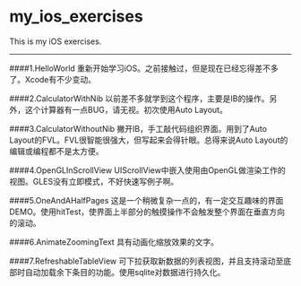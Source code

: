 my_ios_exercises
===

This is my iOS exercises.
***

####1.HelloWorld
重新开始学习iOS。之前接触过，但是现在已经忘得差不多了。Xcode有不少变动。

####2.CalculatorWithNib
以前差不多就学到这个程序，主要是IB的操作。另外，这个计算器有一点BUG，请无视。初次使用Auto Layout。

####3.CalculatorWithoutNib
撇开IB，手工敲代码组织界面。用到了Auto Layout的FVL。FVL很智能很强大，但写起来会得针眼。总得来说Auto Layout的编辑或编程都不是太方便。

####4.OpenGLInScrollView
UIScrollView中嵌入使用由OpenGL做渲染工作的视图。GLES没有立即模式，不好快速写例子啊。

####5.OneAndAHalfPages
这是一个稍微复杂一点的，有一定交互趣味的界面DEMO。使用hitTest，使界面上半部分的触摸操作不会触发整个界面在垂直方向的滚动。

####6.AnimateZoomingText
具有动画化缩放效果的文字。

####7.RefreshableTableView
可下拉获取新数据的列表视图，并且支持滚动至底部时自动加载余下条目的功能。使用sqlite对数据进行持久化。
